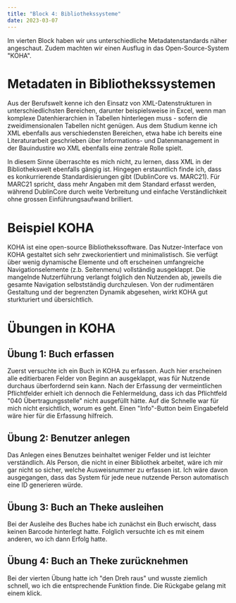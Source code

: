 ```yaml
---
title: "Block 4: Bibliothekssysteme"
date: 2023-03-07
---
```


Im vierten Block haben wir uns unterschiedliche Metadatenstandards näher angeschaut. Zudem machten wir einen Ausflug in das Open-Source-System "KOHA".

# Metadaten in Bibliothekssystemen

Aus der Berufswelt kenne ich den Einsatz von XML-Datenstrukturen in unterschiedlichsten Bereichen, darunter beispielsweise in Excel, wenn man komplexe Datenhierarchien in Tabellen hinterlegen muss - sofern die zweidimensionalen Tabellen nicht genügen. Aus dem Studium kenne ich XML ebenfalls aus verschiedensten Bereichen, etwa habe ich bereits eine Literaturarbeit geschrieben über Informations- und Datenmanagement in der Bauindustire wo XML ebenfalls eine zentrale Rolle spielt.

In diesem Sinne überraschte es mich nicht, zu lernen, dass XML in der Bibliothekswelt ebenfalls gängig ist. Hingegen erstauntlich finde ich, dass es konkurrierende Standardisierungen gibt (DublinCore vs. MARC21). Für MARC21 spricht, dass mehr Angaben mit dem Standard erfasst werden, während DublinCore durch weite Verbreitung und einfache Verständlichkeit ohne grossen Einführungsaufwand brilliert.

# Beispiel KOHA

KOHA ist eine open-source Bibliothekssoftware. Das Nutzer-Interface von KOHA gestaltet sich sehr zweckorientiert und minimalistisch. Sie verfügt über wenig dynamische Elemente und oft erscheinen umfangreiche Navigationselemente (z.b. Seitenmenu) vollständig ausgeklappt. Die mangelnde Nutzerführung verlangt folglich den Nutzenden ab, jeweils die gesamte Navigation selbstständig durchzulesen. Von der rudimentären Gestaltung und der begrenzten Dynamik abgesehen, wirkt KOHA gut sturkturiert und übersichtlich.

# Übungen in KOHA

## Übung 1: Buch erfassen

Zuerst versuchte ich ein Buch in KOHA zu erfassen. Auch hier erscheinen alle editierbaren Felder von Beginn an ausgeklappt, was für Nutzende durchaus überfordernd sein kann. Nach der Erfassung der vermeintlichen Pflichtfelder erhielt ich dennoch die Fehlermeldung, dass ich das Pflichtfeld "040 Übertragungsstelle" nicht ausgefüllt hätte. Auf die Schnelle war für mich nicht ersichtlich, worum es geht. Einen "Info"-Button beim Eingabefeld wäre hier für die Erfassung hilfreich. 

## Übung 2: Benutzer anlegen

Das Anlegen eines Benutzes beinhaltet weniger Felder und ist leichter verständlich. Als Person, die nicht in einer Bibliothek arbeitet, wäre ich mir gar nicht so sicher, welche Ausweisnummer zu erfassen ist. Ich wäre davon ausgegangen, dass das System für jede neue nutzende Person automatisch eine ID generieren würde.

## Übung 3: Buch an Theke ausleihen

Bei der Ausleihe des Buches habe ich zunächst ein Buch erwischt, dass keinen Barcode hinterlegt hatte. Folglich versuchte ich es mit einem anderen, wo ich dann Erfolg hatte.

## Übung 4: Buch an Theke zurücknehmen

Bei der vierten Übung hatte ich "den Dreh raus" und wusste ziemlich schnell, wo ich die entsprechende Funktion finde. Die Rückgabe gelang mit einem klick.

